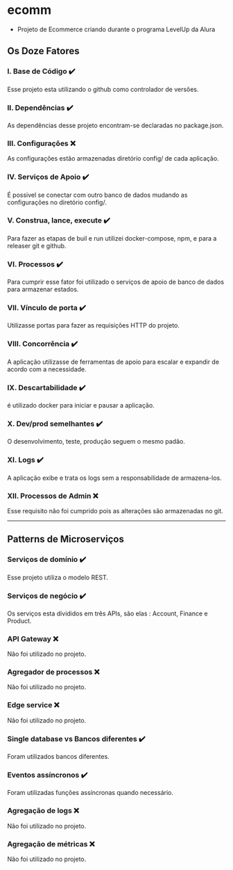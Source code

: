 # ecomm

- Projeto de Ecommerce criando durante o programa LevelUp da Alura

## Os Doze Fatores

### **I. Base de Código** :heavy_check_mark:
Esse projeto esta utilizando o github como controlador de versões.

### **II. Dependências** :heavy_check_mark:
As dependências desse projeto encontram-se declaradas no package.json.

### **III. Configurações** :x:
As configurações estão armazenadas diretório config/ de cada aplicação.

### **IV. Serviços de Apoio** :heavy_check_mark:
É possivel se conectar com outro banco de dados mudando as configurações no diretório config/.

### **V. Construa, lance, execute** :heavy_check_mark:
Para fazer as etapas de buil e run utilizei docker-compose, npm, e para a releaser git e github.

### **VI. Processos** :heavy_check_mark:
Para cumprir esse fator foi utilizado o serviços de apoio de banco de dados para armazenar estados.

### **VII. Vínculo de porta** :heavy_check_mark:
Utilizasse portas para fazer as requisições HTTP do projeto.

### **VIII. Concorrência** :heavy_check_mark:
A aplicação utilizasse de ferramentas de apoio para escalar e expandir de acordo com a necessidade. 

### **IX. Descartabilidade** :heavy_check_mark:
é utilizado docker para iniciar e pausar a aplicação.

### **X. Dev/prod semelhantes** :heavy_check_mark:
O desenvolvimento, teste, produção seguem o mesmo padão.

### **XI. Logs** :heavy_check_mark:
A aplicação exibe e trata os logs sem a responsabilidade de armazena-los.

### **XII. Processos de Admin** :x:
Esse requisito não foi cumprido pois as alterações são armazenadas no git.

______________________________________________________________________________

## **Patterns de Microserviços**

### **Serviços de domínio** :heavy_check_mark:
Esse projeto utiliza o modelo REST.

### **Serviços de negócio** :heavy_check_mark:
Os serviços esta divididos em três APIs, são elas : Account, Finance e Product.

### **API Gateway** :x:
Não foi utilizado no projeto.

### **Agregador de processos** :x:
Não foi utilizado no projeto.

### **Edge service** :x:
Não foi utilizado no projeto.

### **Single database vs Bancos diferentes** :heavy_check_mark:
Foram utilizados bancos diferentes.

### **Eventos assíncronos‌** :heavy_check_mark:
Foram utilizadas funções assíncronas quando necessário.

### **Agregação de logs** :x:
Não foi utilizado no projeto.

### **Agregação de métricas** :x:
Não foi utilizado no projeto.
